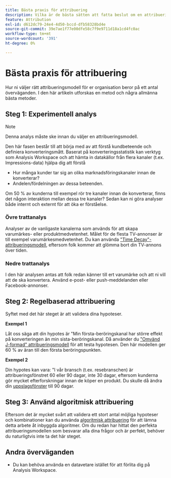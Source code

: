 ```yaml
---
title: Bästa praxis för attribuering
description: Vilka är de bästa sätten att fatta beslut om en attribueringsmodell?
feature: Attribution
exl-id: d612dc79-24e4-4d50-bccd-dfb58328bd4e
source-git-commit: 39e7ae1f77e00dfe58c7f9e9711d18a1cd4fc0ac
workflow-type: tm+mt
source-wordcount: '391'
ht-degree: 0%

---
```


# Bästa praxis för attribuering

Hur ni väljer rätt attribueringsmodell för er organisation beror på ett antal överväganden. I den här artikeln utforskas en metod och några allmänna bästa metoder.

## Steg 1: Experimentell analys

>[!NOTE]
>Denna analys måste ske innan du väljer en attribueringsmodell.

Den här fasen består till att börja med av att förstå kundbeteende och definiera konverteringsmått. Baserat på konverteringsstatistik kan verktyg som Analysis Workspace och att hämta in datakällor från flera kanaler (t.ex. Impressions-data) hjälpa dig att förstå

* Hur många kunder tar sig an olika marknadsföringskanaler innan de konverterar?
* Andelen/fördelningen av dessa beteenden.

Om 50 % av kunderna till exempel rör tre kanaler innan de konverterar, finns det någon interaktion mellan dessa tre kanaler?
Sedan kan ni göra analyser både internt och externt för att öka er förståelse.

### Övre trattanalys

Analyser av de vanligaste kanalerna som används för att skapa varumärkes- eller produktmedvetenhet. Målet för de flesta TV-annonser är till exempel varumärkesmedvetenhet. Du kan använda [&quot;Time Decay&quot;-attribueringsmodell](/help/analysis-workspace/attribution/models.md), eftersom folk kommer att glömma bort din TV-annons över tiden.

### Nedre trattanalys

I den här analysen antas att folk redan känner till ert varumärke och att ni vill att de ska konvertera. Använd e-post- eller push-meddelanden eller Facebook-annonser.

## Steg 2: Regelbaserad attribuering

Syftet med det här steget är att validera dina hypoteser.

**Exempel 1**

Låt oss säga att din hypotes är &quot;Min första-beröringskanal har större effekt på konverteringen än min sista-beröringskanal. Då använder du [&quot;Omvänd J-formad&quot; attribueringsmodell](/help/analysis-workspace/attribution/models.md) för att testa hypotesen. Den här modellen ger 60 % av äran till den första beröringspunkten.

**Exempel 2**

Din hypotes kan vara: &quot;I vår bransch (t.ex. resebranschen) är attribueringsfönstret 60 eller 90 dagar, inte 30 dagar, eftersom kunderna gör mycket efterforskningar innan de köper en produkt. Du skulle då ändra din [uppslagsfönster](https://experienceleague.adobe.com/docs/analytics-platform/using/cja-workspace/attribution/models.html#lookback-windows) till 90 dagar.

## Steg 3: Använd algoritmisk attribuering

Eftersom det är mycket svårt att validera ett stort antal möjliga hypoteser och kombinationer kan du använda [algoritmisk attribuering](/help/analysis-workspace/attribution/algorithmic.md) för att lämna detta arbete åt inbyggda algoritmer. Om du redan har hittat den perfekta attribueringsmodellen som besvarar alla dina frågor och är perfekt, behöver du naturligtvis inte ta det här steget.

## Andra överväganden

* Du kan behöva använda en datavetare istället för att förlita dig på Analysis Workspace.
